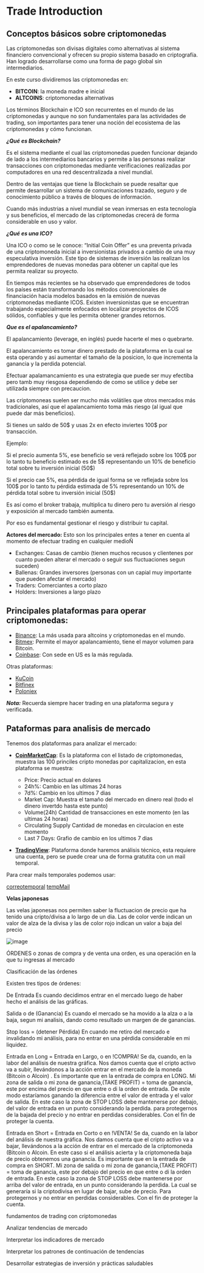 # Trade Introduction


## Conceptos básicos sobre criptomonedas

Las criptomonedas son divisas digitales como alternativas al sistema financiero convencional y ofrecen su propio sistema basado en criptografía. Han logrado desarrollarse como una forma de pago global sin intermediarios.

En este curso dividiremos las criptomonedas en:

* **BITCOIN**: la moneda madre e inicial
* **ALTCOINS**: criptomonedas alternativas

Los términos Blockchain e ICO son recurrentes en el mundo de las criptomonedas y aunque no son fundamentales para las actividades de trading, son importantes para tener una noción del ecosistema de las criptomonedas y cómo funcionan.

***¿Qué es Blockchain?***

Es el sistema mediante el cual las criptomonedas pueden funcionar dejando de lado a los intermediarios bancarios y permite a las personas realizar transacciones con criptomonedas mediante verificaciones realizadas por computadores en una red descentralizada a nivel mundial.

Dentro de las ventajas que tiene la Blockchain se puede resaltar que permite desarrollar un sistema de comunicaciones trazado, seguro y de conocimiento público a través de bloques de información.

Cuando más industrias a nivel mundial se vean inmersas en esta tecnología y sus beneficios, el mercado de las criptomonedas crecerá de forma considerable en uso y valor.

***¿Qué es una ICO?***

Una ICO o como se le conoce: “Initial Coin Offer” es una preventa privada de una criptomoneda inicial a inversionistas privados a cambio de una muy especulativa inversión. Este tipo de sistemas de inversión las realizan los emprendedores de nuevas monedas para obtener un capital que les permita realizar su proyecto.

En tiempos más recientes se ha observado que emprendedores de todos los países están transformando los métodos convencionales de financiación hacia modelos basados en la emisión de nuevas criptomonedas mediante ICOS. Existen inversionistas que se encuentran trabajando especialmente enfocados en localizar proyectos de ICOS sólidos, confiables y que les permita obtener grandes retornos.


***Que es el apalancamiento?***

El apalancamiento (leverage, en inglés) puede hacerte el mes o quebrarte.

El apalancamiento es tomar dinero prestado de la plataforma en la cual se esta operando y asi aumentar el tamaño de la posicion, lo que incrementa la ganancia y la perdida potencial.

Efectuar apalamancamiento es una estrategia que puede ser muy efectiba pero tamb muy riesgosa dependiendo de como se utilice y debe ser utilizada siempre con precaucion.

Las criptomoneas suelen ser mucho más volátiles que otros mercados más tradicionales, así que el apalancamiento toma más riesgo (al igual que puede dar más beneficios).

Si tienes un saldo de 50$ y usas 2x en efecto inviertes 100$ por transacción.

Ejemplo:

Si el precio aumenta 5%, ese beneficio se verá reflejado sobre los 100$ por lo tanto tu beneficio estimado es de 5$ representando un 10% de beneficio total sobre tu inversión inicial (50$)

Si el precio cae 5%, esa pérdida de igual forma se ve reflejada sobre los 100$ por lo tanto tu pérdida estimada de 5% representando un 10% de pérdida total sobre tu inversión inicial (50$)

Es así como el broker trabaja, multiplica tu dinero pero tu aversión al riesgo y exposición al mercado también aumenta.

Por eso es fundamental gestionar el riesgo y distribuir tu capital.


**Actores del mercado:**
Esto son los principales entes a tener en cuenta al momento de efectuar trading en cualquier medioÑ

- Exchanges: Casas de cambio (tienen muchos recusos y clientenes por cuanto pueden alterar el mercado o seguir sus fluctuaciones segun suceden)
- Ballenas: Grandes inversores (personas con un capial muy importante que pueden afectar el mercado)
- Traders: Comerciantes a corto plazo
- Holders: Inversiones a largo plazo


## Principales plataformas para operar criptomonedas:


- [Binance](https://www.binance.com/es): La más usada para altcoins y criptomonedas en el mundo.
- [Bitmex](https://www.bitmex.com/): Permite el mayor apalancamiento, tiene el mayor volumen para Bitcoin.
- [Coinbase](https://www.coinbase.com/es/?locale=es): Con sede en US es la más regulada.

Otras plataformas:

- [KuCoin](https://www.kucoin.com/)
- [Bitfinex](https://www.bitfinex.com/)
- [Poloniex](https://poloniex.com/)

***Nota:*** Recuerda siempre hacer trading en una plataforma segura y verificada.


## Pataformas para analisis de mercado

Tenemos dos plataformas para analizar el mercado:

- [**CoinMarketCap**](https://coinmarketcap.com/): Es la plataforma con el listado de criptomonedas, muestra las 100 princiles cripto monedas por capitalizacion, en esta plataforma se muestra:

  - Price: Precio actual en dolares
  - 24h%:  Cambio en las ultimas 24 horas
  - 7d%:  Cambio en los ultimos 7 dias
  - Market Cap: Muestra el tamaño del mercado en dinero real (todo el dinero invertdo hasta este punto)
  - Volume(24h) Cantidad de transacciones en este momento (en las ultimas 24 horas)
  - Circulating Supply Cantidad de monedas en circulacion en este momento
  - Last 7 Days: Grafio de cambio en los ultimos 7 dias


- [**TradingView**](https://es.tradingview.com/): Plataforma donde haremos análisis técnico, esta requiere una cuenta, pero se puede crear una de forma gratutita con un mail temporal. 

Para crear mails temporales podemos usar:

[correotemporal](https://correotemporal.org/)
[tempMail](https://temp-mail.org/es/)



**Velas japonesas**

Las velas japonesas nos permiten saber la fluctuacion de precio que ha tenido una cripto/divisa a lo largo de un dia.
Las de color verde indican un valor de alza de la divisa y las de color rojo indican un valor a baja del precio 

![image](https://user-images.githubusercontent.com/6383659/157538982-d1d06cd6-b60b-4d5d-b192-113c47508d2f.png)


ÓRDENES o zonas de compra y de venta
una orden, es una operación en la que tu ingresas al mercado

Clasificación de las órdenes

Existen tres tipos de órdenes:

De Entrada
Es cuando decidimos entrar en el mercado luego de haber hecho el análisis de las gráficas.

Salida o de (Ganancia)
Es cuando el mercado se ha movido a la alza o a la baja, segun mi analisis, dando como resultado un margen de de ganancias.

Stop loss = (detener Pérdida)
En cuando me retiro del mercado e invalidando mi análisis, para no entrar en una pérdida considerable en mi liquidez.

Entrada en Long = Entrada en Largo, o en !COMPRA!
Se da, cuando, en la labor del análisis de nuestra gráfica. Nos damos cuenta que el cripto activo va a subir, llevándonos a la acción entrar en el mercado de la moneda (Bitcoin o Alcoin) . Es importante que en la entrada de compra en LONG. Mi zona de salida o mi zona de ganancia,(TAKE PROFIT) = toma de ganancia, este por encima del precio en que entre o di la orden de entrada. De este modo estaríamos ganando la diferencia entre el valor de entrada y el valor de salida.
En este caso la zona de STOP LOSS debe mantenerse por debajo, del valor de entrada en un punto considerando la perdida. para protegernos de la bajada del precio y no entrar en perdidas considerables. Con el fin de proteger la cuenta.

Entrada en Short = Entrada en Corto o en !VENTA! Se da, cuando en la labor del análisis de nuestra gráfica. Nos damos cuenta que el cripto activo va a bajar, llevándonos a la acción de entrar en el mercado de la criptomoneda (Bitcoin o Alcoin. En este caso si el análisis acierta y la criptomoneda baja de precio obtenemos una ganancia. Es importante que en la entrada de compra en SHORT. Mi zona de salida o mi zona de ganancia,(TAKE PROFIT) = toma de ganancia, este por debajo del precio en que entre o di la orden de entrada.
En este caso la zona de STOP LOSS debe mantenerse por arriba del valor de entrada, en un punto considerando la perdida. La cual se generaría si la criptodivisa en lugar de bajar, sube de precio. Para protegernos y no entrar en perdidas considerables. Con el fin de proteger la cuenta.

fundamentos de trading con criptomonedas

Analizar tendencias de mercado


Interpretar los indicadores de mercado

Interpretar los patrones de continuación de tendencias

Desarrollar estrategias de inversión y prácticas saludables
